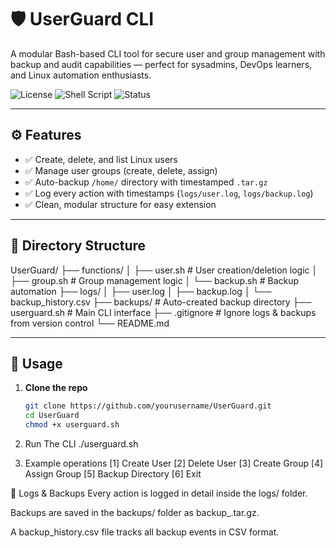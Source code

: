 # 🛡️ UserGuard CLI

A modular Bash-based CLI tool for secure user and group management with backup and audit capabilities — perfect for sysadmins, DevOps learners, and Linux automation enthusiasts.

![License](https://img.shields.io/badge/license-MIT-green) ![Shell Script](https://img.shields.io/badge/language-Bash-blue) ![Status](https://img.shields.io/badge/status-Active-brightgreen)

---

## ⚙️ Features

- ✅ Create, delete, and list Linux users
- ✅ Manage user groups (create, delete, assign)
- ✅ Auto-backup `/home/` directory with timestamped `.tar.gz`
- ✅ Log every action with timestamps (`logs/user.log`, `logs/backup.log`)
- ✅ Clean, modular structure for easy extension

---

## 🧰 Directory Structure

UserGuard/
├── functions/
│ ├── user.sh # User creation/deletion logic
│ ├── group.sh # Group management logic
│ └── backup.sh # Backup automation
├── logs/
│ ├── user.log
│ ├── backup.log
│ └── backup_history.csv
├── backups/ # Auto-created backup directory
├── userguard.sh # Main CLI interface
├── .gitignore # Ignore logs & backups from version control
└── README.md


---

## 🚀 Usage

1. **Clone the repo**
   ```bash
   git clone https://github.com/yourusername/UserGuard.git
   cd UserGuard
   chmod +x userguard.sh

2. Run The CLI
  ./userguard.sh

3. Example operations
   [1] Create User
   [2] Delete User
   [3] Create Group
   [4] Assign Group
   [5] Backup Directory
   [6] Exit

📝 Logs & Backups
Every action is logged in detail inside the logs/ folder.

Backups are saved in the backups/ folder as backup_<timestamp>.tar.gz.

A backup_history.csv file tracks all backup events in CSV format.
